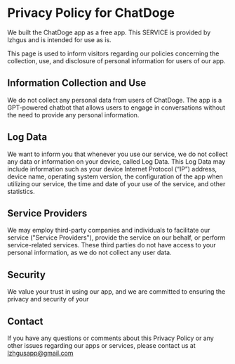 # Privacy Policy for ChatDoge

We built the ChatDoge app as a free app. This SERVICE is provided by lzhgus and is intended for use as is.

This page is used to inform visitors regarding our policies concerning the collection, use, and disclosure of personal information for users of our app.

## Information Collection and Use

We do not collect any personal data from users of ChatDoge. The app is a GPT-powered chatbot that allows users to engage in conversations without the need to provide any personal information.

## Log Data

We want to inform you that whenever you use our service, we do not collect any data or information on your device, called Log Data. This Log Data may include information such as your device Internet Protocol (“IP”) address, device name, operating system version, the configuration of the app when utilizing our service, the time and date of your use of the service, and other statistics.

## Service Providers

We may employ third-party companies and individuals to facilitate our service ("Service Providers"), provide the service on our behalf, or perform service-related services. These third parties do not have access to your personal information, as we do not collect any user data.

## Security

We value your trust in using our app, and we are committed to ensuring the privacy and security of your

## Contact
If you have any questions or comments about this Privacy Policy or any other issues regarding our apps or services, please contact us at lzhgusapp@gmail.com
